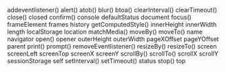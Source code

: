 addeventlistener()
alert()
atob()
blur()
btoa()
clearInterval()
clearTimeout()
close()
closed
confirm()
console
defaultStatus
document
focus()
frameElement
frames
history
getComputedStyle()
innerHeight
innerWidth
length
localStorage
location
matchMedia()
moveBy()
moveTo()
name
navigator
open()
opener
outerHeight
outerWidth
pageXOffset
pageYOffset
parent
print()
prompt()
removeEventlistener()
resizeBy()
resizeTo()
screen
screenLeft
screenTop
screenX
screenY
scrollBy()
scrollTo()
scrollX
scrollY
sessionStorage
self
setInterval()
setTimeout()
status
stop()
top
